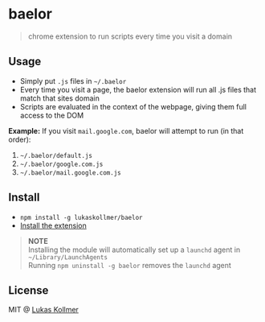 # baelor

> chrome extension to run scripts every time you visit a domain

## Usage
- Simply put `.js` files in `~/.baelor`
- Every time you visit a page, the baelor extension will run all .js files that match that sites domain
- Scripts are evaluated in the context of the webpage, giving them full access to the DOM

**Example:**
If you visit `mail.google.com`, baelor will attempt to run (in that order):
1. `~/.baelor/default.js`
2. `~/.baelor/google.com.js`
3. `~/.baelor/mail.google.com.js`

## Install
- `npm install -g lukaskollmer/baelor`
- [Install the extension](https://stackoverflow.com/questions/24577024/install-chrome-extension-not-in-the-store)

> **NOTE**  
> Installing the module will automatically set up a `launchd` agent in `~/Library/LaunchAgents`  
> Running `npm uninstall -g baelor` removes the `launchd` agent

## License
MIT @ [Lukas Kollmer](https://lukaskollmer.me)
